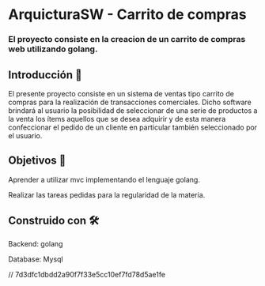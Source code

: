 
# ArquicturaSW - Carrito de compras
### El proyecto consiste en la creacion de un carrito de compras web utilizando golang.

## Introducción 🧾

El presente proyecto consiste en un sistema de ventas tipo carrito de compras para la realización de transacciones comerciales. Dicho software brindará al 
usuario la posibilidad de seleccionar de una serie de productos a la venta los ítems aquellos que se desea adquirir y de esta manera confeccionar el pedido 
de un cliente en particular también seleccionado por el usuario.


## Objetivos 🎯

Aprender a utilizar mvc implementando el lenguaje golang.

Realizar las tareas pedidas para la regularidad de la materia.


## Construido con :hammer_and_wrench:

Backend: golang

Database: Mysql 

// 7d3dfc1dbdd2a90f7f33e5cc10ef7fd78d5ae1fe

